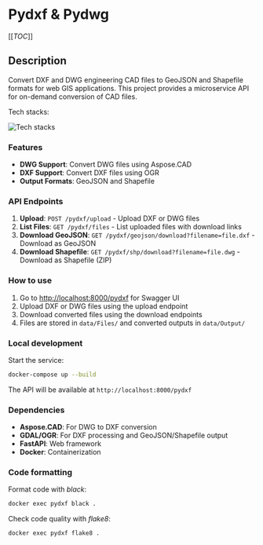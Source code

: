 # Pydxf & Pydwg

[[_TOC_]]

## Description
Convert DXF and DWG engineering CAD files to GeoJSON and Shapefile formats for web GIS applications.
This project provides a microservice API for on-demand conversion of CAD files.

Tech stacks:

![Tech stacks](https://skillicons.dev/icons?i=fastapi,python,docker,ubuntu,bash,autocad)

### Features

- **DWG Support**: Convert DWG files using Aspose.CAD
- **DXF Support**: Convert DXF files using OGR
- **Output Formats**: GeoJSON and Shapefile

### API Endpoints

1. **Upload**: `POST /pydxf/upload` - Upload DXF or DWG files
2. **List Files**: `GET /pydxf/files` - List uploaded files with download links
3. **Download GeoJSON**: `GET /pydxf/geojson/download?filename=file.dxf` - Download as GeoJSON
4. **Download Shapefile**: `GET /pydxf/shp/download?filename=file.dwg` - Download as Shapefile (ZIP)

### How to use

1. Go to [http://localhost:8000/pydxf](http://localhost:8000/pydxf) for Swagger UI
2. Upload DXF or DWG files using the upload endpoint
3. Download converted files using the download endpoints
4. Files are stored in `data/Files/` and converted outputs in `data/Output/`

### Local development

Start the service:
```bash
docker-compose up --build
```

The API will be available at `http://localhost:8000/pydxf`

### Dependencies

- **Aspose.CAD**: For DWG to DXF conversion
- **GDAL/OGR**: For DXF processing and GeoJSON/Shapefile output
- **FastAPI**: Web framework
- **Docker**: Containerization

### Code formatting

Format code with *black*:
```bash
docker exec pydxf black .
```

Check code quality with *flake8*:
```bash
docker exec pydxf flake8 .
```
